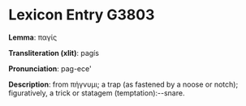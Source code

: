 # Lexicon Entry G3803

**Lemma**: παγίς

**Transliteration (xlit)**: pagís

**Pronunciation**: pag-ece'

**Description**:
from πήγνυμι; a trap (as fastened by a noose or notch); figuratively, a trick or statagem (temptation):--snare.
